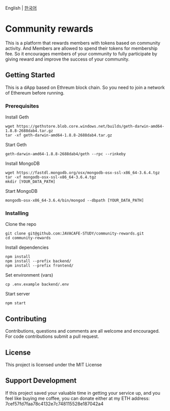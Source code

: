English | [한국어](./docs/ko/README-ko.md)

# Community rewards

This is a platform that rewards members with tokens based on community activity. And Members are allowed to spend their tokens for membership fee.
So it encourages members of your community to fully participate by giving reward and improve the success of your community.

## Getting Started

This is a dApp based on Ethreum block chain. So you need to join a network of Ethereum before running.

### Prerequisites

Install Geth
```
wget https://gethstore.blob.core.windows.net/builds/geth-darwin-amd64-1.8.8-2688dab4.tar.gz
tar -xf geth-darwin-amd64-1.8.8-2688dab4.tar.gz
```

Start Geth
```
geth-darwin-amd64-1.8.8-2688dab4/geth --rpc --rinkeby
```

Install MongoDB
```
wget https://fastdl.mongodb.org/osx/mongodb-osx-ssl-x86_64-3.6.4.tgz
tar -xf mongodb-osx-ssl-x86_64-3.6.4.tgz
mkdir [YOUR_DATA_PATH]
```

Start MongoDB
```
mongodb-osx-x86_64-3.6.4/bin/mongod --dbpath [YOUR_DATA_PATH]
```

### Installing

Clone the repo
```
git clone git@github.com:JAVACAFE-STUDY/community-rewards.git
cd community-rewards
```

Install dependencies
```
npm install
npm install --prefix backend/
npm install --prefix frontend/
```

Set environment (vars)
```
cp .env.example backend/.env
```

Start server
```
npm start
```

## Contributing

Contributions, questions and comments are all welcome and encouraged. For code contributions submit a pull request.

## License

This project is licensed under the MIT License

## Support Development

If this project saved your valuable time in getting your service up, and you feel like buying me coffee, you can donate either at my ETH address: 7cef57fd7faa78c4132e7c748115528e187042a4
